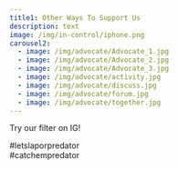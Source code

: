 ```yaml
---
title1: Other Ways To Support Us
description: text
image: /img/in-control/iphone.png
carousel2:
  - image: /img/advocate/Advocate_1.jpg
  - image: /img/advocate/Advocate_2.jpg
  - image: /img/advocate/Advocate_3.jpg
  - image: /img/advocate/activity.jpg
  - image: /img/advocate/discuss.jpg
  - image: /img/advocate/forum.jpg
  - image: /img/advocate/together.jpg
---
```


Try our filter on IG!

#letslaporpredator    
#catchempredator